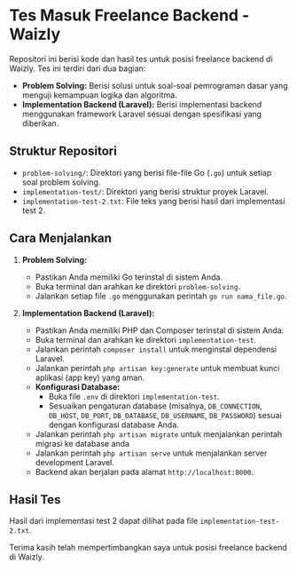 # Tes Masuk Freelance Backend - Waizly

Repositori ini berisi kode dan hasil tes untuk posisi freelance backend di Waizly. Tes ini terdiri dari dua bagian:

*   **Problem Solving:** Berisi solusi untuk soal-soal pemrograman dasar yang menguji kemampuan logika dan algoritma.
*   **Implementation Backend (Laravel):** Berisi implementasi backend menggunakan framework Laravel sesuai dengan spesifikasi yang diberikan.

## Struktur Repositori

*   `problem-solving/`: Direktori yang berisi file-file Go (`.go`) untuk setiap soal problem solving.
*   `implementation-test/`: Direktori yang berisi struktur proyek Laravel.
*   `implementation-test-2.txt`: File teks yang berisi hasil dari implementasi test 2.

## Cara Menjalankan

1.  **Problem Solving:**
    *   Pastikan Anda memiliki Go terinstal di sistem Anda.
    *   Buka terminal dan arahkan ke direktori `problem-solving`.
    *   Jalankan setiap file `.go` menggunakan perintah `go run nama_file.go`.

2.  **Implementation Backend (Laravel):**
    *   Pastikan Anda memiliki PHP dan Composer terinstal di sistem Anda.
    *   Buka terminal dan arahkan ke direktori `implementation-test`.
    *   Jalankan perintah `composer install` untuk menginstal dependensi Laravel.
    *   Jalankan perintah `php artisan key:generate` untuk membuat kunci aplikasi (app key) yang aman.
    *   **Konfigurasi Database:**
        *   Buka file `.env` di direktori `implementation-test`.
        *   Sesuaikan pengaturan database (misalnya, `DB_CONNECTION`, `DB_HOST`, `DB_PORT`, `DB_DATABASE`, `DB_USERNAME`, `DB_PASSWORD`) sesuai dengan konfigurasi database Anda.
    *   Jalankan perintah `php artisan migrate` untuk menjalankan perintah migrasi ke database anda
    *   Jalankan perintah `php artisan serve` untuk menjalankan server development Laravel.
    *   Backend akan berjalan pada alamat `http://localhost:8000`.

## Hasil Tes

Hasil dari implementasi test 2 dapat dilihat pada file `implementation-test-2.txt`.


Terima kasih telah mempertimbangkan saya untuk posisi freelance backend di Waizly.
